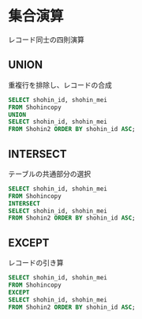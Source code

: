 # 集合演算

レコード同士の四則演算

## UNION

重複行を排除し、レコードの合成

```sql
SELECT shohin_id, shohin_mei
FROM Shohincopy
UNION
SELECT shohin_id, shohin_mei
FROM Shohin2 ORDER BY shohin_id ASC;
```

## INTERSECT

テーブルの共通部分の選択

```sql
SELECT shohin_id, shohin_mei
FROM Shohincopy
INTERSECT
SELECT shohin_id, shohin_mei
FROM Shohin2 ORDER BY shohin_id ASC;
```

## EXCEPT

レコードの引き算

```sql
SELECT shohin_id, shohin_mei
FROM Shohincopy
EXCEPT
SELECT shohin_id, shohin_mei
FROM Shohin2 ORDER BY shohin_id ASC;
```
